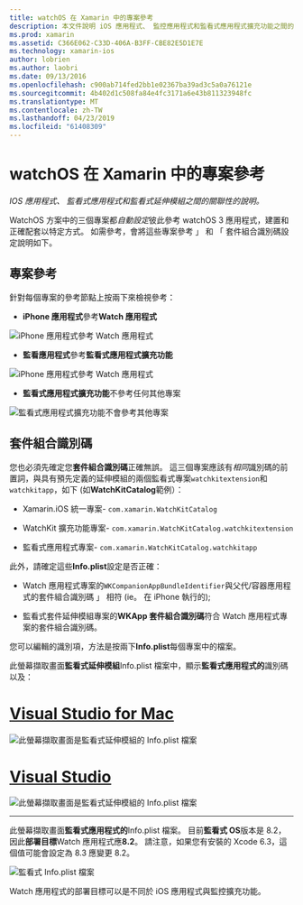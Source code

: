 ```yaml
---
title: watchOS 在 Xamarin 中的專案參考
description: 本文件說明 iOS 應用程式、 監控應用程式和監看式應用程式擴充功能之間的關聯性。 它討論的專案參考 」 和 「 套件組合識別碼。
ms.prod: xamarin
ms.assetid: C366E062-C33D-406A-B3FF-CBE82E5D1E7E
ms.technology: xamarin-ios
author: lobrien
ms.author: laobri
ms.date: 09/13/2016
ms.openlocfilehash: c900ab714fed2bb1e02367ba39ad3c5a0a76121e
ms.sourcegitcommit: 4b402d1c508fa84e4fc3171a6e43b811323948fc
ms.translationtype: MT
ms.contentlocale: zh-TW
ms.lasthandoff: 04/23/2019
ms.locfileid: "61408309"
---
```

# <a name="watchos-project-references-in-xamarin"></a>watchOS 在 Xamarin 中的專案參考

_IOS 應用程式、 監看式應用程式和監看式延伸模組之間的關聯性的說明。_

WatchOS 方案中的三個專案都*自動設定*彼此參考 watchOS 3 應用程式，建置和正確配套以特定方式。 如需參考，會將這些專案參考 」 和 「 套件組合識別碼設定說明如下。

## <a name="project-references"></a>專案參考

針對每個專案的參考節點上按兩下來檢視參考：

- **iPhone 應用程式**參考**Watch 應用程式**

![](project-references-images/catalog-reference1.png "iPhone 應用程式參考 Watch 應用程式")

- **監看應用程式**參考**監看式應用程式擴充功能**

![](project-references-images/catalog-reference2.png "iPhone 應用程式參考 Watch 應用程式")


 - **監看式應用程式擴充功能**不參考任何其他專案

![](project-references-images/catalog-reference3.png "監看式應用程式擴充功能不會參考其他專案")



## <a name="bundle-identifiers"></a>套件組合識別碼

您也必須先確定您**套件組合識別碼**正確無誤。
這三個專案應該有*相同*識別碼的前置詞，與具有預先定義的延伸模組的兩個監看式專案`watchkitextension`和`watchkitapp`，如下 (如**WatchKitCatalog**範例）：

 - Xamarin.iOS 統一專案- `com.xamarin.WatchKitCatalog`

 - WatchKit 擴充功能專案- `com.xamarin.WatchKitCatalog.watchkitextension`

 - 監看式應用程式專案- `com.xamarin.WatchKitCatalog.watchkitapp`

此外，請確定這些**Info.plist**設定是否正確：

 - Watch 應用程式專案的`WKCompanionAppBundleIdentifier`與父代/容器應用程式的套件組合識別碼 」 相符 (ie。 在 iPhone 執行的);

 - 監看式套件延伸模組專案的**WKApp 套件組合識別碼**符合 Watch 應用程式專案的套件組合識別碼。

您可以編輯的識別項，方法是按兩下**Info.plist**每個專案中的檔案。

此螢幕擷取畫面**監看式延伸模組**Info.plist 檔案中，顯示**監看式應用程式的**識別碼以及：

# <a name="visual-studio-for-mactabmacos"></a>[Visual Studio for Mac](#tab/macos)
    
![](project-references-images/infoplist-extension.png "此螢幕擷取畫面是監看式延伸模組的 Info.plist 檔案")

# <a name="visual-studiotabwindows"></a>[Visual Studio](#tab/windows)
    
![](project-references-images/infoplist-extension-vs.png "此螢幕擷取畫面是監看式延伸模組的 Info.plist 檔案")

-----

此螢幕擷取畫面**監看式應用程式的**Info.plist 檔案。
目前**監看式 OS**版本是 8.2，因此**部署目標**Watch 應用程式應**8.2**。 請注意，如果您有安裝的 Xcode 6.3，這個值可能會設定為 8.3 應變更 8.2。

![](project-references-images/infoplist-watchapp.png "監看式 Info.plist 檔案")

Watch 應用程式的部署目標可以是不同於 iOS 應用程式與監控擴充功能。


